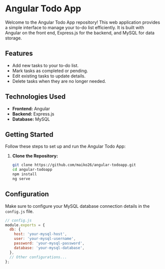 # Angular Todo App

Welcome to the Angular Todo App repository! This web application provides a simple interface to manage your to-do list efficiently. It is built with Angular on the front end, Express.js for the backend, and MySQL for data storage.

## Features

- Add new tasks to your to-do list.
- Mark tasks as completed or pending.
- Edit existing tasks to update details.
- Delete tasks when they are no longer needed.

## Technologies Used

- **Frontend:** Angular
- **Backend:** Express.js
- **Database:** MySQL

## Getting Started

Follow these steps to set up and run the Angular Todo App:

1. **Clone the Repository:**
   ```bash
   git clone https://github.com/maiko26/angular-todoapp.git
   cd angular-todoapp
   npm install
   ng serve

## Configuration

Make sure to configure your MySQL database connection details in the `config.js` file.

```js
// config.js
module.exports = {
  db: {
    host: 'your-mysql-host',
    user: 'your-mysql-username',
    password: 'your-mysql-password',
    database: 'your-mysql-database',
  },
  // Other configurations...
};

